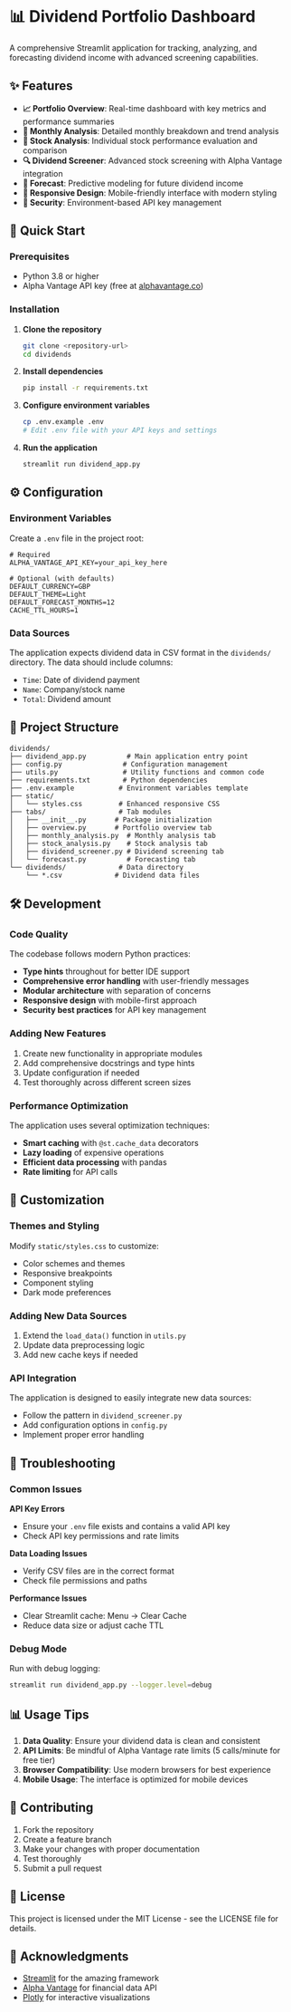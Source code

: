 # 📊 Dividend Portfolio Dashboard

A comprehensive Streamlit application for tracking, analyzing, and forecasting dividend income with advanced screening capabilities.

## ✨ Features

- **📈 Portfolio Overview**: Real-time dashboard with key metrics and performance summaries
- **📅 Monthly Analysis**: Detailed monthly breakdown and trend analysis
- **🏢 Stock Analysis**: Individual stock performance evaluation and comparison
- **🔍 Dividend Screener**: Advanced stock screening with Alpha Vantage integration
- **🔮 Forecast**: Predictive modeling for future dividend income
- **📱 Responsive Design**: Mobile-friendly interface with modern styling
- **🔐 Security**: Environment-based API key management

## 🚀 Quick Start

### Prerequisites

- Python 3.8 or higher
- Alpha Vantage API key (free at [alphavantage.co](https://www.alphavantage.co/support/#api-key))

### Installation

1. **Clone the repository**
   ```bash
   git clone <repository-url>
   cd dividends
   ```

2. **Install dependencies**
   ```bash
   pip install -r requirements.txt
   ```

3. **Configure environment variables**
   ```bash
   cp .env.example .env
   # Edit .env file with your API keys and settings
   ```

4. **Run the application**
   ```bash
   streamlit run dividend_app.py
   ```

## ⚙️ Configuration

### Environment Variables

Create a `.env` file in the project root:

```env
# Required
ALPHA_VANTAGE_API_KEY=your_api_key_here

# Optional (with defaults)
DEFAULT_CURRENCY=GBP
DEFAULT_THEME=Light
DEFAULT_FORECAST_MONTHS=12
CACHE_TTL_HOURS=1
```

### Data Sources

The application expects dividend data in CSV format in the `dividends/` directory. The data should include columns:
- `Time`: Date of dividend payment
- `Name`: Company/stock name
- `Total`: Dividend amount

## 📁 Project Structure

```
dividends/
├── dividend_app.py          # Main application entry point
├── config.py               # Configuration management
├── utils.py                # Utility functions and common code
├── requirements.txt        # Python dependencies
├── .env.example           # Environment variables template
├── static/
│   └── styles.css         # Enhanced responsive CSS
├── tabs/                  # Tab modules
│   ├── __init__.py       # Package initialization
│   ├── overview.py       # Portfolio overview tab
│   ├── monthly_analysis.py  # Monthly analysis tab
│   ├── stock_analysis.py    # Stock analysis tab
│   ├── dividend_screener.py # Dividend screening tab
│   └── forecast.py          # Forecasting tab
└── dividends/             # Data directory
    └── *.csv             # Dividend data files
```

## 🛠️ Development

### Code Quality

The codebase follows modern Python practices:
- **Type hints** throughout for better IDE support
- **Comprehensive error handling** with user-friendly messages
- **Modular architecture** with separation of concerns
- **Responsive design** with mobile-first approach
- **Security best practices** for API key management

### Adding New Features

1. Create new functionality in appropriate modules
2. Add comprehensive docstrings and type hints
3. Update configuration if needed
4. Test thoroughly across different screen sizes

### Performance Optimization

The application uses several optimization techniques:
- **Smart caching** with `@st.cache_data` decorators
- **Lazy loading** of expensive operations
- **Efficient data processing** with pandas
- **Rate limiting** for API calls

## 🔧 Customization

### Themes and Styling

Modify `static/styles.css` to customize:
- Color schemes and themes
- Responsive breakpoints
- Component styling
- Dark mode preferences

### Adding New Data Sources

1. Extend the `load_data()` function in `utils.py`
2. Update data preprocessing logic
3. Add new cache keys if needed

### API Integration

The application is designed to easily integrate new data sources:
- Follow the pattern in `dividend_screener.py`
- Add configuration options in `config.py`
- Implement proper error handling

## 🐛 Troubleshooting

### Common Issues

**API Key Errors**
- Ensure your `.env` file exists and contains a valid API key
- Check API key permissions and rate limits

**Data Loading Issues**
- Verify CSV files are in the correct format
- Check file permissions and paths

**Performance Issues**
- Clear Streamlit cache: Menu → Clear Cache
- Reduce data size or adjust cache TTL

### Debug Mode

Run with debug logging:
```bash
streamlit run dividend_app.py --logger.level=debug
```

## 📊 Usage Tips

1. **Data Quality**: Ensure your dividend data is clean and consistent
2. **API Limits**: Be mindful of Alpha Vantage rate limits (5 calls/minute for free tier)
3. **Browser Compatibility**: Use modern browsers for best experience
4. **Mobile Usage**: The interface is optimized for mobile devices

## 🤝 Contributing

1. Fork the repository
2. Create a feature branch
3. Make your changes with proper documentation
4. Test thoroughly
5. Submit a pull request

## 📄 License

This project is licensed under the MIT License - see the LICENSE file for details.

## 🙏 Acknowledgments

- [Streamlit](https://streamlit.io/) for the amazing framework
- [Alpha Vantage](https://www.alphavantage.co/) for financial data API
- [Plotly](https://plotly.com/) for interactive visualizations